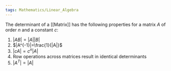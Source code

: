 ```yaml
---
tags: Mathematics/Linear_Algebra
---
```


The determinant of a [[Matrix]] has the following properties for a matrix $A$ of order $n$ and a constant $c$:

1. $|AB| = |A||B|$
2. $|A^{-1}|=\frac{1}{|A|}$
3. $|cA|=c^{n}|A|$
4. Row operations across matrices result in identical determinants
5. $|A^{T}| = |A|$